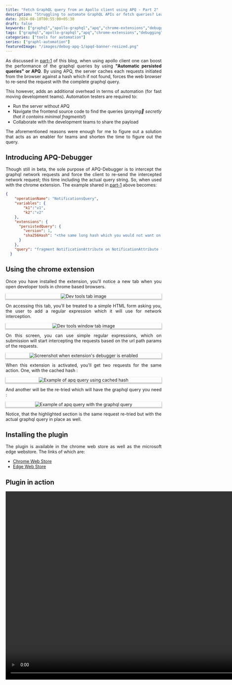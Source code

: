 ```yaml
---
title: "Fetch GraphQL query from an Apollo client using APQ - Part 2"
description: "Struggling to automate GraphQL APIs or fetch queries? Learn about APQ and how to intercept these requests in this guide to GraphQL automation."
date: 2024-08-10T00:55:00+05:30
draft: false
keywords: ["graphql","apollo-graphql","apq","chrome-extensions","debugging","graphql-queries"]
tags: ["graphql","apollo-graphql","apq","chrome-extensions","debugging","graphql-queries"]
categories: ["tools for automation"]
series: ["graphl-automation"]
featuredImage: "/images/debug-apq-1/apqd-banner-resized.png"
---
```

<style>
  .img-shadow {
    box-shadow: 0 2px 2px 2px rgba(0, 0, 0, 0.2);
  }
</style>

<div style="text-align: justify">

As discussed in [part-1](/posts/debug-apq-extension-part1) of this blog, when using apollo client one can boost the performance of the graphql queries by using __"Automatic persisted queries" or APQ__. By using APQ, the server caches each requests initiated from the browser against a hash which if not found, forces the web browser to re-send the request with the complete graphql query.

This however, adds an additional overhead in terms of automation (for fast moving development teams). Automation testers are required to:

  * Run the server without APQ
  * Navigate the frontend source code to find the queries (_praying🙏 secretly that it contains minimal fragments!_)
  * Collaborate with the development teams to share the payload

The aforementioned reasons were enough for me to figure out a solution that acts as an enabler for teams and shorten the time to figure out the query.

## Introducing APQ-Debugger
Though still in beta, the sole purpose of APQ-Debugger is to intercept the graphql network requests and force the client to re-send the intercepted network request; this time including the actual query string. So, when used with the chrome extension. The example shared in [part-1](/posts/debug-apq-extension-part1/#apollo-client-and-apq) above becomes:

```json
{
    "operationName": "NotificationsQuery",
    "variables": {
        "k1":"v1",
        "k2":"v2"
    },
    "extensions": {
      "persistedQuery": {
        "version": 1,
        "sha256Hash": "<the same long hash which you would not want on blog sites! but with a twist!>"
      }
    },
    "query": "fragment NotificationAttribute on NotificationAttribute {\n  name\n  value\n  __typename\n}\n\nfragment NotificationBody on NotificationPhrase {\n  accessibilityLabel\n  ...EgdsItems\n  items {\n    __typename\n    text\n    styles\n    ...NotificationLinkNodeWithIcon\n  }\n  ...EgdsTextItems\n  __typename\n}\n\nfragment NotificationContainer on NotificationContainer {\n  layout\n  theme {\n    ...NotificationTheme\n    __typename\n  }\n  view\n  __typename\n}\n\nfragment NotificationTheme on NotificationTheme {\n  ...NotificationBannerTheme\n  ...NotificationCardTheme\n  __typename\n}\n\nfragment NotificationBannerTheme on NotificationBannerTheme {\n  bannerTheme: themeValue\n  __typename\n}\n\nfragment NotificationCardTheme on NotificationCardTheme {\n  cardBorder\n  personalizedTheme\n  themeValue\n  __typename\n}\n\nfragment NotificationContainerLink on NotificationContainerLink {\n  uri {\n    __typename\n    value\n  }\n  target\n  actions {\n    ...NotificationActionFragment\n    __typename\n  }\n  __typename\n}\n\nfragment NotificationDismiss on NotificationDismiss {\n  icon {\n    ...NotificationIcon\n    __typename\n  }\n  actions {\n    ...NotificationActionFragment\n    __typename\n  }\n  __typename\n}\n\nfragment NotificationImage on Image {\n  description\n  url\n  __typename\n}\n\nfragment NotificationLegalText on NotificationPhrase {\n  accessibilityLabel\n  ...NotificationItems\n  ...EgdsTextItems\n  __typename\n}\n\nfragment NotificationLinks on NotificationPhraseLinkNode {\n  id\n  type\n  text\n  uri {\n    __typename\n    value\n  }\n  linkStyle\n  linkTheme\n  styles\n  target\n  icon {\n    ...NotificationIcon\n    __typename\n  }\n  actions {\n    ...NotificationActionFragment\n    __typename\n  }\n  __typename\n}\n\nfragment NotificationSimpleSubBody on NotificationSimpleBody {\n  title {\n    ...TitleParts\n    __typename\n  }\n  __typename\n}\n\nfragment NotificationMultiSubBody on NotificationMultiBody {\n  title {\n    ...TitleParts\n    __typename\n  }\n  body {\n    ...TitleParts\n    __typename\n  }\n  __typename\n}\n\nfragment NotificationMessageCardSubBody on NotificationMessageCard {\n  title {\n    ...TitleParts\n    __typename\n  }\n  body {\n    ...TitleParts\n    __typename\n  }\n  graphicElement {\n    ... on Icon {\n      description\n      id\n      size\n      theme\n      title\n      token\n      withBackground\n      __typename\n    }\n    ... on Mark {\n      description\n      id\n      markSize: size\n      url {\n        ... on HttpURI {\n          relativePath\n          value\n          __typename\n        }\n        __typename\n      }\n      __typename\n    }\n    ... on Illustration {\n      description\n      id\n      link: url\n      __typename\n    }\n    __typename\n  }\n  links {\n    id\n    text\n    type\n    uri {\n      value\n      __typename\n    }\n    linkStyle\n    linkTheme\n    target\n    actions {\n      ...NotificationActionFragment\n      __typename\n    }\n    __typename\n  }\n  layout\n  __typename\n}\n\nfragment NotificationSwitch on EGDSStandardSwitch {\n  enabled\n  checked\n  checkedLabel\n  checkedDescription\n  checkedAccessibilityLabel\n  uncheckedLabel\n  uncheckedDescription\n  uncheckedAccessibilityLabel\n  label\n  checkedAnalytics {\n    referrerId\n    linkName\n    __typename\n  }\n  uncheckedAnalytics {\n    referrerId\n    linkName\n    __typename\n  }\n  __typename\n}\n\nfragment NotificationTitle on NotificationPhrase {\n  accessibilityLabel\n  completeText\n  ...EgdsItems\n  ...EgdsTextItems\n  items {\n    __typename\n    text\n    styles\n    ...NotificationLinkNode\n  }\n  __typename\n}\n\nfragment NotificationForm on NotificationForm {\n  __typename\n  title\n  sections {\n    __typename\n    title\n    fields {\n      __typename\n      ...NotificationTextInputFieldForm\n      ...NotificationSubmitButtonForm\n      ...NotificationSelectionFieldForm\n    }\n  }\n  feedbackMessages {\n    __typename\n    name\n    title\n    text\n    displayType\n    level\n  }\n  successFormAnalytics {\n    ...NotificationActionFragment\n    __typename\n  }\n  errorFormAnalytics {\n    ...NotificationActionFragment\n    __typename\n  }\n}\n\nfragment TitleParts on NotificationPhrase {\n  accessibilityLabel\n  completeText\n  ...EgdsItems\n  __typename\n}\n\nfragment NotificationActionFragment on NotificationAction {\n  __typename\n  ... on NotificationAnalytics {\n    __typename\n    description\n    referrerId\n    schema {\n      __typename\n      name\n      messageContent {\n        __typename\n        name\n        value\n      }\n    }\n  }\n  ... on NotificationAnalyticsEgClickstream {\n    __typename\n    description\n    event {\n      __typename\n      eventName\n      eventType\n      eventCategory\n      eventVersion\n      actionLocation\n    }\n    schema {\n      name\n      messageContent {\n        name\n        value\n        __typename\n      }\n      __typename\n    }\n  }\n  ... on NotificationCookie {\n    __typename\n    name\n    value\n    expires\n  }\n}\n\nfragment NotificationItems on NotificationPhrase {\n  items {\n    __typename\n    text\n    styles\n    ...NotificationLinkNode\n    ...NotificationLinkNodeWithIcon\n  }\n  __typename\n}\n\nfragment EgdsItems on NotificationPhrase {\n  egdsItems {\n    ... on NotificationEGDSTextNode {\n      text\n      theme\n      weight\n      __typename\n    }\n    ... on NotificationEGDSLinkNode {\n      action {\n        accessibility\n        analytics {\n          linkName\n          referrerId\n          __typename\n        }\n        resource {\n          value\n          __typename\n        }\n        target\n        __typename\n      }\n      __typename\n    }\n    __typename\n  }\n  __typename\n}\n\nfragment EgdsTextItems on NotificationPhrase {\n  egdsTextItems {\n    ...EGDSStylizedText\n    ...EGDSStandardLink\n    __typename\n  }\n  __typename\n}\n\nfragment NotificationLinkNode on NotificationPhraseLinkNode {\n  id\n  type\n  uri {\n    __typename\n    value\n  }\n  target\n  actions {\n    ...NotificationActionFragment\n    __typename\n  }\n  __typename\n}\n\nfragment NotificationLinkNodeWithIcon on NotificationPhraseLinkNode {\n  id\n  type\n  uri {\n    __typename\n    value\n  }\n  icon {\n    id\n    description\n    title\n    __typename\n  }\n  actions {\n    ...NotificationActionFragment\n    __typename\n  }\n  __typename\n}\n\nfragment NotificationCard on NotificationCardTheme {\n  themeValue\n  cardBorder\n  __typename\n}\n\nfragment NotificationIcon on Icon {\n  id\n  description\n  title\n  withBackground\n  spotLight\n  __typename\n}\n\nfragment NotificationTextInputFieldForm on NotificationTextInputField {\n  label\n  id\n  placeholder\n  icon {\n    id\n    description\n    title\n    __typename\n  }\n  __typename\n}\n\nfragment NotificationSubmitButtonForm on NotificationSubmitButton {\n  label\n  id\n  actions {\n    ...NotificationActionFragment\n    __typename\n  }\n  icon {\n    id\n    description\n    title\n    __typename\n  }\n  buttonType\n  __typename\n}\n\nfragment NotificationSelectionFieldForm on NotificationSelectionField {\n  label\n  id\n  options {\n    __typename\n    id\n    text\n    shortLabel\n    value\n    selected\n    icon {\n      id\n      description\n      title\n      __typename\n    }\n  }\n  __typename\n}\n\nfragment EGDSStylizedText on EGDSStylizedText {\n  __typename\n  text\n  textSize: size\n  weight\n  theme\n}\n\nfragment EGDSStandardLink on EGDSStandardLink {\n  __typename\n  text\n  action {\n    resource {\n      value\n      __typename\n    }\n    target\n    analytics {\n      linkName\n      referrerId\n      __typename\n    }\n    __typename\n  }\n  iconPosition\n  size\n  disabled\n}\n\nquery NotificationsQuery($context: ContextInput!, $notificationLocation: NotificationLocationOnPage!, $lineOfBusiness: LineOfBusinessDomain!, $pageLocation: PageLocation!, $optionalPageId: String, $optionalContext: NotificationOptionalContextInput) {\n  notification(context: $context) {\n    inlineNotification(\n      notificationLocation: $notificationLocation\n      lineOfBusiness: $lineOfBusiness\n      pageLocation: $pageLocation\n      optionalPageId: $optionalPageId\n      optionalContext: $optionalContext\n    ) {\n      type\n      notificationLocation\n      title {\n        ...NotificationTitle\n        __typename\n      }\n      body {\n        ...NotificationBody\n        __typename\n      }\n      bannerContainer {\n        ...NotificationContainer\n        __typename\n      }\n      containerLink {\n        ...NotificationContainerLink\n        __typename\n      }\n      featuredImages {\n        ...NotificationImage\n        __typename\n      }\n      links {\n        ...NotificationLinks\n        __typename\n      }\n      dismiss {\n        ...NotificationDismiss\n        __typename\n      }\n      icon {\n        ...NotificationIcon\n        __typename\n      }\n      legalText {\n        ...NotificationLegalText\n        __typename\n      }\n      logo {\n        ...NotificationImage\n        __typename\n      }\n      revealActions {\n        ...NotificationActionFragment\n        __typename\n      }\n      backgroundImage {\n        ...NotificationImage\n        __typename\n      }\n      ...NotificationCustomQrCodeFragment\n      theme {\n        __typename\n        ...NotificationCard\n      }\n      attributes {\n        ...NotificationAttribute\n        __typename\n      }\n      switch {\n        ...NotificationSwitch\n        __typename\n      }\n      subBody {\n        ...NotificationSimpleSubBody\n        ...NotificationMultiSubBody\n        ...NotificationMessageCardSubBody\n        __typename\n      }\n      form {\n        ...NotificationForm\n        __typename\n      }\n      __typename\n    }\n    __typename\n  }\n}\n\nfragment NotificationCustomQrCodeFragment on InlineNotification {\n  customQrCode {\n    __typename\n    image {\n      description\n      url\n      __typename\n    }\n    title\n    encodedImage\n  }\n  __typename\n}\n"
  }
```

## Using the chrome extension
Once you have installed the extension, you'll notice a new tab when you open developer tools in chrome based browsers.

<div style="text-align: center" class="img-shadow">
  <img src="/images/debug-apq-2/devtools-tab.png" alt="Dev tools tab image" />
</div>

On accessing this tab, you'll be treated to a simple HTML form asking you, the user to add a regular expression which it will use for network interception.

<div style="text-align: center" class="img-shadow">
  <img src="/images/debug-apq-2/devtools-tab-window.png" alt="Dev tools window tab image" />
</div>

On this screen, you can use simple regular expressions, which on submission will start intercepting the requests based on the url path params of the requests.

<div style="text-align: center" class="img-shadow">
  <img src="/images/debug-apq-2/enabled-extension.png" alt="Screenshot when extension's debugger is enabled" />
</div>

When this extension is activated, you'll get two requests for the same action. One, with the cached hash :

<div style="text-align: center" class="img-shadow">
  <img src="/images/debug-apq-2/basic-apq-query.png" alt="Example of apq query using cached hash" />
</div>

And another will be the re-tried which will have the graphql query you need :

<div style="text-align: center" class="img-shadow">
  <img src="/images/debug-apq-2/apq-after-interception.png" alt="Example of apq query with the graphql query" />
</div>

Notice, that the highlighted section is the same request re-tried but with the actual graphql query in place as well.

## Installing the plugin
The plugin is available in the chrome web store as well as the microsoft edge webstore. The links of which are:

  * [Chrome Web Store](https://chromewebstore.google.com/detail/gbanmonipiommdljkadhhiomhkgjchee/)
  * [Edge Web Store](https://microsoftedge.microsoft.com/addons/detail/jifjbphbccecgcdagnjkefhjdcpljjic)

## Plugin in action
<div style="text-align: center" class="video-shadow">
  <video width="860" height="609" controls>
    <source src="/videos/debug-apq-2/GraphQL-Debugger-Tutorial.webm" type="video/webm">
    Your browser does not support the video tag.
  </video>
</div>

</div>